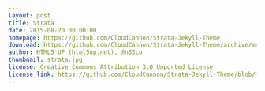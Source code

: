```yaml
---
layout: post
title: Strata
date: 2015-08-20 00:00:00
homepage: https://github.com/CloudCannon/Strata-Jekyll-Theme
download: https://github.com/CloudCannon/Strata-Jekyll-Theme/archive/master.zip
author: HTML5 UP (html5up.net), @n33co
thumbnail: strata.jpg
license: Creative Commons Attribution 3.0 Unported License
license_link: https://github.com/CloudCannon/Strata-Jekyll-Theme/blob/master/LICENSE.txt
---
```

